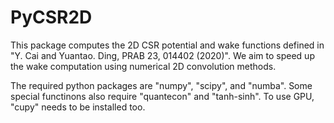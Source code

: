 # PyCSR2D

This package computes the 2D CSR potential and wake functions defined in "Y. Cai and Yuantao. Ding, PRAB 23, 014402 (2020)". We aim to speed up the wake computation using numerical 2D convolution methods.

The required python packages are "numpy", "scipy", and "numba". 
Some special functinons also require "quantecon" and "tanh-sinh".
To use GPU, "cupy" needs to be installed too.

